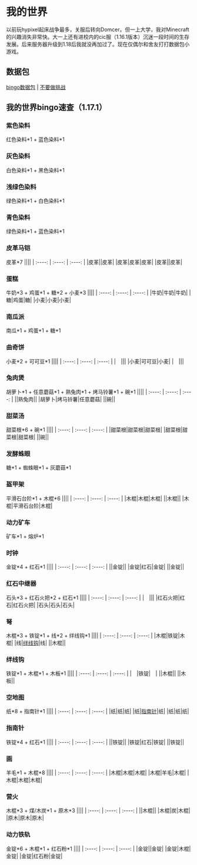 # 我的世界

以前玩hypixel起床战争最多，关服后转向Domcer。但一上大学，我对Minecraft的兴趣消失非常快。大一上还有进校内的cic服（1.16.1版本）沉迷一段时间的生存发展。后来服务器升级到1.18后我就没再加过了。现在仅偶尔和舍友打打数据包小游戏。
## 数据包
[bingo数据包](https://www.mcbbs.net/thread-1269608-1-1.html) | [不要做挑战](https://github.com/KunoSayo/donotdo)
## 我的世界bingo速查（1.17.1）
### 紫色染料
红色染料\*1 + 蓝色染料\*1
### 灰色染料
白色染料\*1 + 黑色染料\*1
### 浅绿色染料
绿色染料\*1 + 白色染料\*1
### 青色染料
绿色染料\*1 + 蓝色染料\*1
### 皮革马铠
皮革\*7
||||
| :----: | :----: | :----: |
|皮革||皮革|
|皮革|皮革|皮革|
|皮革||皮革|
### 蛋糕
牛奶\*3 + 鸡蛋\*1 + 糖\*2 + 小麦\*3
||||
| :----: | :----: | :----: |
|牛奶|牛奶|牛奶|
|糖|鸡蛋|糖|
|小麦|小麦|小麦|
### 南瓜派
南瓜\*1 + 鸡蛋\*1 + 糖\*1
### 曲奇饼
小麦\*2 + 可可豆\*1
||||
| :----: | :----: | :----: |
|&emsp;|||
|小麦|可可豆|小麦|
|&emsp;|||
### 兔肉煲
胡萝卜\*1 + 任意蘑菇\*1 + 熟兔肉\*1 + 烤马铃薯\*1 + 碗\*1
||||
| :----: | :----: | :----: |
||熟兔肉||
|胡萝卜|烤马铃薯|任意蘑菇|
||碗||
### 甜菜汤
甜菜根\*6 + 碗\*1
||||
| :----: | :----: | :----: |
|甜菜根|甜菜根|甜菜根|
|甜菜根|甜菜根|甜菜根|
||碗||
### 发酵蛛眼
糖\*1 + 蜘蛛眼\*1 + 灰蘑菇\*1
### 盔甲架
平滑石台阶\*1 + 木棍\*6
||||
| :----: | :----: | :----: |
|木棍|木棍|木棍|
||木棍||
|木棍|平滑石台阶|木棍|
### 动力矿车
矿车\*1 + 熔炉\*1
### 时钟
金锭\*4 + 红石\*1
||||
| :----: | :----: | :----: |
||金锭||
|金锭|红石|金锭|
||金锭||
### 红石中继器
石头\*3 + 红石火把\*2 + 红石\*1
||||
| :----: | :----: | :----: |
|&emsp;|||
|红石火把|红石|红石火把|
|石头|石头|石头|
### 弩
木棍\*3 + 铁锭\*1 + 线\*2 + 绊线钩\*1
||||
| :----: | :----: | :----: |
|木棍|铁锭|木棍|
|线|[绊线钩](#绊线钩)|线|
||木棍||
### 绊线钩
铁锭\*1 + 木棍\*1 + 木板\*1
||||
| :----: | :----: | :----: |
|&emsp;|铁锭|&emsp;|
||木棍||
||木板||
### 空地图
纸\*8 + 指南针\*1
||||
| :----: | :----: | :----: |
|纸|纸|纸|
|纸|[指南针](#指南针)|纸|
|纸|纸|纸|
### 指南针
铁锭\*4 + 红石\*1
||||
| :----: | :----: | :----: |
||铁锭||
|铁锭|红石|铁锭|
||铁锭||
### 画
羊毛\*1 + 木棍\*8
||||
| :----: | :----: | :----: |
|木棍|木棍|木棍|
|木棍|羊毛|木棍|
|木棍|木棍|木棍|
### 营火
木棍\*3 + 煤/木炭\*1 + 原木\*3
||||
| :----: | :----: | :----: |
||木棍||
|木棍|炭|木棍|
|原木|原木|原木|
### 动力铁轨
金锭\*6 + 木棍\*1 + 红石粉\*1
||||
| :----: | :----: | :----: |
|金锭||金锭|
|金锭|木棍|金锭|
|金锭|红石粉|金锭|



<!-- 
||||
| :----: | :----: | :----: |
||||
||||
||||
-->